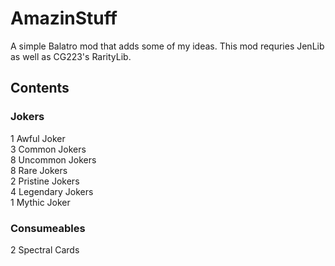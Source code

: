 # AmazinStuff
A simple Balatro mod that adds some of my ideas. This mod requries JenLib as well as CG223's RarityLib.

## Contents

### Jokers
1 Awful Joker  
3 Common Jokers  
8 Uncommon Jokers  
8 Rare Jokers  
2 Pristine Jokers  
4 Legendary Jokers  
1 Mythic Joker  

### Consumeables
2 Spectral Cards
